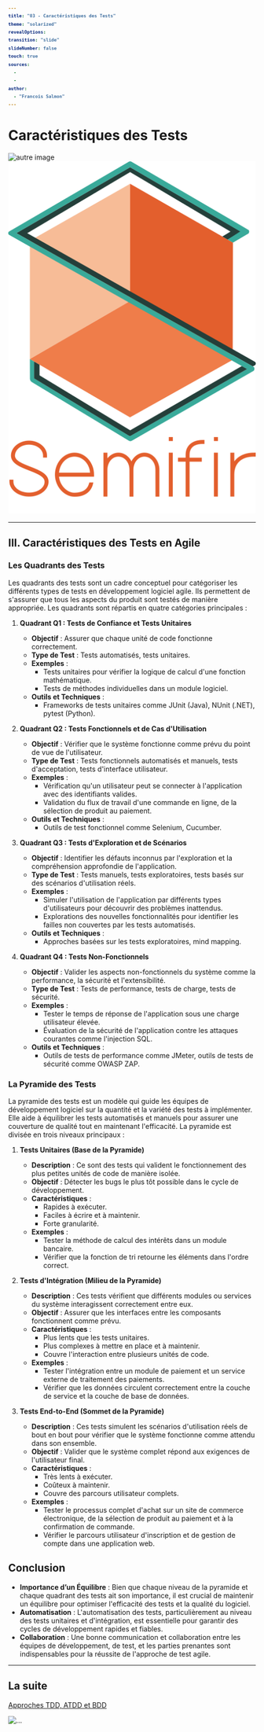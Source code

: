 ```yaml
---
title: "03 - Caractéristiques des Tests"
theme: "solarized"
revealOptions:
transition: "slide"
slideNumber: false
touch: true
sources: 
  - 
  - 
author: 
  - "Francois Salmon"
---
```


<head>
  <link rel="stylesheet" href="https://maxcdn.bootstrapcdn.com/font-awesome/4.5.0/css/font-awesome.min.css">
</head>

<style type="text/css">
  body{
    position: relative;
    height: 100vh;
  }

  body:before{
    content: ' ';
    position: absolute;
    top: 0;
    bottom: 0;
    left: 0;
    right: 0;
    background: url(https://raw.githubusercontent.com/tamo-semifir/gcp-assets/main/logo_semifir.png) no-repeat center fixed;
    background-size: 75vh 45vw;
    opacity: 0.2
  }

  code {
    color: #EB5757;
    background-color: rgba(135,131,120,0.15);
    border-radius: 50px;
    font-size: 65%;
    font-weight: bolder
  }
</style>

# Caractéristiques des Tests

![autre image](/assets/...) <!-- .element width="...%" align="left"-->
![semifir](/assets/logo_semifir.png) <!-- .element width="19%" align="right" -->

---

## III. Caractéristiques des Tests en Agile

### Les Quadrants des Tests

Les quadrants des tests sont un cadre conceptuel pour catégoriser les différents types de tests en développement logiciel agile. Ils permettent de s'assurer que tous les aspects du produit sont testés de manière appropriée. Les quadrants sont répartis en quatre catégories principales :

1. **Quadrant Q1 : Tests de Confiance et Tests Unitaires**
   - **Objectif** : Assurer que chaque unité de code fonctionne correctement.
   - **Type de Test** : Tests automatisés, tests unitaires.
   - **Exemples** :
     - Tests unitaires pour vérifier la logique de calcul d'une fonction mathématique.
     - Tests de méthodes individuelles dans un module logiciel.
   - **Outils et Techniques** :
     - Frameworks de tests unitaires comme JUnit (Java), NUnit (.NET), pytest (Python).

2. **Quadrant Q2 : Tests Fonctionnels et de Cas d'Utilisation**
   - **Objectif** : Vérifier que le système fonctionne comme prévu du point de vue de l'utilisateur.
   - **Type de Test** : Tests fonctionnels automatisés et manuels, tests d'acceptation, tests d'interface utilisateur.
   - **Exemples** :
     - Vérification qu'un utilisateur peut se connecter à l'application avec des identifiants valides.
     - Validation du flux de travail d'une commande en ligne, de la sélection de produit au paiement.
   - **Outils et Techniques** :
     - Outils de test fonctionnel comme Selenium, Cucumber.

3. **Quadrant Q3 : Tests d'Exploration et de Scénarios**
   - **Objectif** : Identifier les défauts inconnus par l'exploration et la compréhension approfondie de l'application.
   - **Type de Test** : Tests manuels, tests exploratoires, tests basés sur des scénarios d'utilisation réels.
   - **Exemples** :
     - Simuler l'utilisation de l'application par différents types d'utilisateurs pour découvrir des problèmes inattendus.
     - Explorations des nouvelles fonctionnalités pour identifier les failles non couvertes par les tests automatisés.
   - **Outils et Techniques** :
     - Approches basées sur les tests exploratoires, mind mapping.

4. **Quadrant Q4 : Tests Non-Fonctionnels**
   - **Objectif** : Valider les aspects non-fonctionnels du système comme la performance, la sécurité et l'extensibilité.
   - **Type de Test** : Tests de performance, tests de charge, tests de sécurité.
   - **Exemples** :
     - Tester le temps de réponse de l'application sous une charge utilisateur élevée.
     - Évaluation de la sécurité de l'application contre les attaques courantes comme l'injection SQL.
   - **Outils et Techniques** :
     - Outils de tests de performance comme JMeter, outils de tests de sécurité comme OWASP ZAP.

### La Pyramide des Tests

La pyramide des tests est un modèle qui guide les équipes de développement logiciel sur la quantité et la variété des tests à implémenter. Elle aide à équilibrer les tests automatisés et manuels pour assurer une couverture de qualité tout en maintenant l'efficacité. La pyramide est divisée en trois niveaux principaux :

1. **Tests Unitaires (Base de la Pyramide)**
   - **Description** : Ce sont des tests qui valident le fonctionnement des plus petites unités de code de manière isolée.
   - **Objectif** : Détecter les bugs le plus tôt possible dans le cycle de développement.
   - **Caractéristiques** :
     - Rapides à exécuter.
     - Faciles à écrire et à maintenir.
     - Forte granularité.
   - **Exemples** :
     - Tester la méthode de calcul des intérêts dans un module bancaire.
     - Vérifier que la fonction de tri retourne les éléments dans l'ordre correct.

2. **Tests d'Intégration (Milieu de la Pyramide)**
   - **Description** : Ces tests vérifient que différents modules ou services du système interagissent correctement entre eux.
   - **Objectif** : Assurer que les interfaces entre les composants fonctionnent comme prévu.
   - **Caractéristiques** :
     - Plus lents que les tests unitaires.
     - Plus complexes à mettre en place et à maintenir.
     - Couvre l'interaction entre plusieurs unités de code.
   - **Exemples** :
     - Tester l'intégration entre un module de paiement et un service externe de traitement des paiements.
     - Vérifier que les données circulent correctement entre la couche de service et la couche de base de données.

3. **Tests End-to-End (Sommet de la Pyramide)**
   - **Description** : Ces tests simulent les scénarios d'utilisation réels de bout en bout pour vérifier que le système fonctionne comme attendu dans son ensemble.
   - **Objectif** : Valider que le système complet répond aux exigences de l'utilisateur final.
   - **Caractéristiques** :
     - Très lents à exécuter.
     - Coûteux à maintenir.
     - Couvre des parcours utilisateur complets.
   - **Exemples** :
     - Tester le processus complet d'achat sur un site de commerce électronique, de la sélection de produit au paiement et à la confirmation de commande.
     - Vérifier le parcours utilisateur d'inscription et de gestion de compte dans une application web.

## Conclusion

- **Importance d’un Équilibre** : Bien que chaque niveau de la pyramide et chaque quadrant des tests ait son importance, il est crucial de maintenir un équilibre pour optimiser l'efficacité des tests et la qualité du logiciel.
- **Automatisation** : L'automatisation des tests, particulièrement au niveau des tests unitaires et d'intégration, est essentielle pour garantir des cycles de développement rapides et fiables.
- **Collaboration** : Une bonne communication et collaboration entre les équipes de développement, de test, et les parties prenantes sont indispensables pour la réussite de l'approche de test agile.

---

## La suite

[Approches TDD, ATDD et BDD](cours/04_Approches_TDD_ATDD_BDD.md)

![...](...) <!-- .element width="...%" -->
